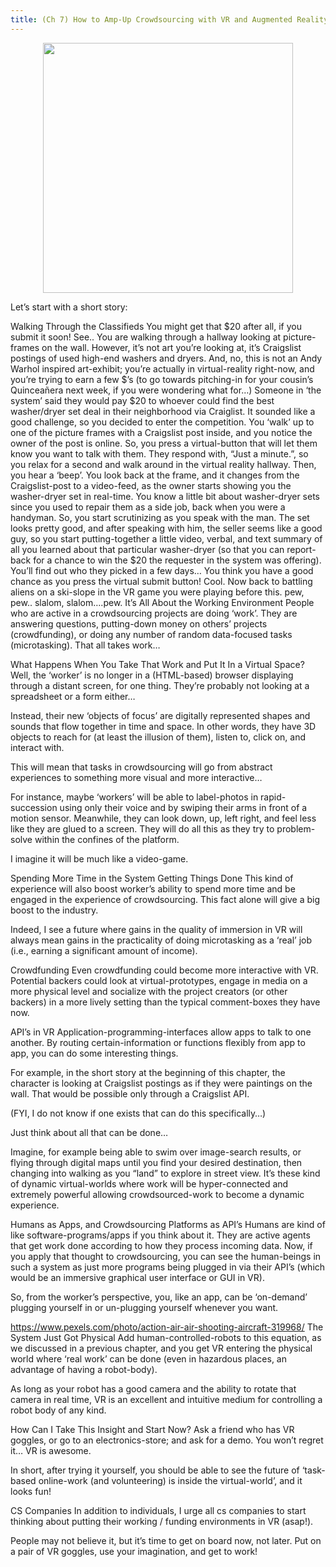 ```yaml
---
title: (Ch 7) How to Amp-Up Crowdsourcing with VR and Augmented Reality
---
```

<div style="text-align:center"><img src ="" alt="" width="400" /></div>

Let’s start with a short story:

Walking Through the Classifieds
You might get that $20 after all, if you submit it soon! See..
You are walking through a hallway looking at picture-frames on the wall. However, it’s not art you’re looking at, it’s Craigslist postings of used high-end washers and dryers. And, no, this is not an Andy Warhol inspired art-exhibit; you’re actually in virtual-reality right-now, and you’re trying to earn a few $’s (to go towards pitching-in for your cousin’s Quinceañera next week, if
you were wondering what for…)
Someone in ‘the system’ said they would pay $20 to whoever could find the best washer/dryer set deal in their neighborhood via Craiglist. It sounded like a good challenge, so you decided to enter the competition.
You ‘walk’ up to one of the picture frames with a Craigslist post inside, and you notice the owner of the post is online. So, you press a virtual-button that will let them know you want to talk with them. They respond with, “Just a minute.”, so you relax for a second and walk around in the virtual reality hallway. Then, you hear a ‘beep’.
You look back at the frame, and it changes from the Craigslist-post to a video-feed, as the owner starts showing you the washer-dryer set in real-time.
You know a little bit about washer-dryer sets since you used to repair them as a side job, back when you were a handyman. So, you start scrutinizing as you speak with the man.
The set looks pretty good, and after speaking with him, the seller seems like a good guy, so you start putting-together a little video, verbal, and text summary of all you learned about that particular washer-dryer (so that you can report-back for a chance to win the $20 the requester in the system
was offering).
You’ll find out who they picked in a few days… You think you have a good chance as you press the virtual submit button!
Cool. Now back to battling aliens on a ski-slope in the VR game you were playing before this.
pew, pew..
slalom, slalom….pew.
It’s All About the Working Environment
People who are active in a crowdsourcing projects are doing ‘work’. They are answering questions, putting-down money on others’ projects (crowdfunding), or doing any number of random data-focused tasks (microtasking). That all takes work…

What Happens When You Take That Work and Put It In a Virtual Space?
Well, the ‘worker’ is no longer in a (HTML-based) browser displaying through a distant screen, for one thing. They’re probably not looking at a spreadsheet or a form either…

Instead, their new ‘objects of focus’ are digitally represented shapes and sounds that flow together in time and space. In other words, they have 3D objects to reach for (at least the illusion of them), listen to, click on, and interact with.

This will mean that tasks in crowdsourcing will go from abstract experiences to something more visual and more interactive…

For instance, maybe ‘workers’ will be able to label-photos in rapid-succession using only their voice and by swiping their arms in front of a motion sensor. Meanwhile, they can look down, up, left right, and feel less like they are glued to a screen. They will do all this as they try to problem-solve within the confines of the platform.

I imagine it will be much like a video-game.


Spending More Time in the System Getting Things Done
This kind of experience will also boost worker’s ability to spend more time and be engaged in the experience of crowdsourcing. This fact alone will give a big boost to the industry.

Indeed, I see a future where gains in the quality of immersion in VR will always mean gains in the practicality of doing microtasking as a ‘real’ job (i.e., earning a significant amount of income).

Crowdfunding
Even crowdfunding could become more interactive with VR. Potential backers could look at virtual-prototypes, engage in media on a more physical level and socialize with the project creators (or other backers) in a more lively setting than the typical comment-boxes they have now.

API’s in VR
Application-programming-interfaces allow apps to talk to one another. By routing certain-information or functions flexibly from app to app, you can do some interesting things.

For example, in the short story at the beginning of this chapter, the character is looking at Craigslist postings as if they were paintings on the wall. That would be possible only through a Craigslist API.

(FYI, I do not know if one exists that can do this specifically…)

Just think about all that can be done…

Imagine, for example being able to swim over image-search results, or flying through digital maps until you find your desired destination, then changing into walking as you “land” to explore in street view. It’s these kind of dynamic virtual-worlds where work will be hyper-connected and extremely powerful allowing crowdsourced-work to become a dynamic experience.

Humans as Apps, and Crowdsourcing Platforms as API’s
Humans are kind of like software-programs/apps if you think about it. They are active agents that get work done according to how they process incoming data. Now, if you apply that thought to crowdsourcing, you can see the human-beings in such a system as just more programs being plugged in via their API’s (which would be an immersive graphical user interface or GUI in VR).

So, from the worker’s perspective, you, like an app, can be ‘on-demand’ plugging yourself in or un-plugging yourself whenever you want.


https://www.pexels.com/photo/action-air-air-shooting-aircraft-319968/
The System Just Got Physical
Add human-controlled-robots to this equation, as we discussed in a previous chapter, and you get VR entering the physical world where ‘real work’ can be done (even in hazardous places, an advantage of having a robot-body).

As long as your robot has a good camera and the ability to rotate that camera in real time, VR is an excellent and intuitive medium for controlling a robot body of any kind.

How Can I Take This Insight and Start Now?
Ask a friend who has VR goggles, or go to an electronics-store; and ask for a demo. You won’t regret it… VR is awesome.

In short, after trying it yourself, you should be able to see the future of ‘task-based online-work (and volunteering) is inside the virtual-world’, and it looks fun!

CS Companies
In addition to individuals, I urge all cs companies to start thinking about putting their working / funding environments in VR (asap!).

People may not believe it, but it’s time to get on board now, not later. Put on a pair of VR goggles, use your imagination, and get to work!
